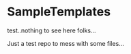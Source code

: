 SampleTemplates
===============

test..nothing to see here folks...

Just a test repo to mess with some files... 
